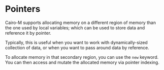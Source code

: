 # Pointers

Cairo-M supports allocating memory on a different region of memory than the one used by local variables; which can be used to store data and reference it by pointer.

Typically, this is useful when you want to work with dynamically-sized collection of data, or when you want to pass around data by reference.

To allocate memory in that secondary region, you can use the `new` keyword.
You can then access and mutate the allocated memory via pointer indexing.

